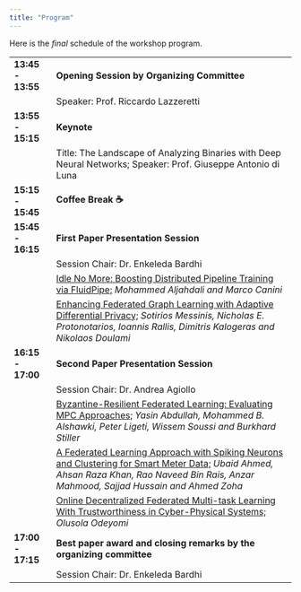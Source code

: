 ```yaml
---
title: "Program"
---
```


Here is the <i>final</i> schedule of the workshop program.


<table>
    <col width="15%" />
    <col width="85%" />
    <tr>
        <td><b>13:45 - 13:55</b></td>
        <td><b>Opening Session by Organizing Committee</b></td>
    </tr>
    <tr>
        <td></td>
        <td>Speaker: Prof. Riccardo Lazzeretti</td>
    </tr>
    <tr>
        <td><b>13:55 - 15:15</b></td>
        <td><b>Keynote</b></td>
    </tr>
    <tr>
        <td></td>
        <td>Title: The Landscape of Analyzing Binaries with Deep Neural Networks; Speaker: Prof. Giuseppe Antonio di Luna</td>
    </tr>
    <tr>
        <td><b>15:15 - 15:45</b></td>
        <td><b>Coffee Break ☕</b></td>
    </tr>
    <tr>
        <td><b>15:45 - 16:15</b></td>
        <td><b>First Paper Presentation Session</td>
    </tr>
    <tr>
        <td></td>
        <td>Session Chair: Dr. Enkeleda Bardhi</td>
    </tr>
    <tr>
        <td></td>
        <td><u>Idle No More: Boosting Distributed Pipeline Training via FluidPipe;</u> <i>Mohammed Aljahdali and Marco Canini</i></td>
    </tr>
    <tr>
        <td></td>
        <td><u>Enhancing Federated Graph Learning with Adaptive Differential Privacy;</u> <i>Sotiriοs Messinis, Nicholas Ε. Protonotarios, Ioannis Rallis, Dimitris Kalogeras and Nikolaos Doulami</i></td> 
    </tr>       
    <tr>
        <td><b>16:15 - 17:00</b></td>
        <td><b>Second Paper Presentation Session</b></td>
    </tr>
    <tr>
        <td></td>
        <td>Session Chair: Dr. Andrea Agiollo</td>
    </tr>
    <tr>
        <td></td>
        <td><u>Byzantine-Resilient Federated Learning: Evaluating MPC Approaches;</u> <i>Yasin Abdullah, Mohammed B. Alshawki, Peter Ligeti, Wissem Soussi and Burkhard Stiller</i></td>
    </tr>
    <tr>
        <td></td>
        <td><u>A Federated Learning Approach with Spiking Neurons and Clustering for Smart Meter Data;</u> <i>Ubaid Ahmed, Ahsan Raza Khan, Rao Naveed Bin Rais, Anzar Mahmood, Sajjad Hussain and Ahmed Zoha</i></td>
    </tr>
        <tr>
        <td></td>
        <td><u>Online Decentralized Federated Multi-task Learning With Trustworthiness in Cyber-Physical Systems;</u> <i>Olusola Odeyomi</i></td>
    </tr>
    <tr>
        <td><b>17:00 - 17:15</b></td>
        <td><b>Best paper award and closing remarks by the organizing committee</b></td>
    </tr>
    <tr>
        <td></td>
        <td>Session Chair: Dr. Enkeleda Bardhi</td>
    </tr>
 </table>